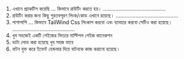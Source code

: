 1. এখানে প্র্যাকটিস করেছি ... কিভাবে রাউটিং করতে হয়।
   .........................................
3. রাউটিং করার জন্য কিছু গুরতবপূরণ লিংক/কোড এখানে রয়েছে।
   .........................................
5. পাশাপাশি ... কিভাবে TailWind Css লিংকাপ করবো এবং ব্যাবহার করবো সেটিও করা হয়েছে।
   .........................................
7. খুব সহজেই একটি পেইজের ভিতরে মাল্টিপল পেইজ কানেকশন
8. ডাটা লোড করা হয়েছে খুব সহজ ভাবে
9. বাটন যুক্ত করে ইভেন্ট হেন্ডলার দিয়ে বাটনকে কাজ করানো হয়েছে। 


